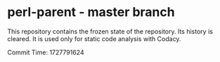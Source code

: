 # perl-parent - master branch

This repository contains the frozen state of the repository.
Its history is cleared. It is used only for static code
analysis with Codacy.

Commit Time: 1727791624